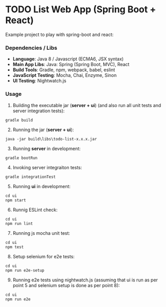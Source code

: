 TODO List Web App (Spring Boot + React)
=======================

Example project to play with spring-boot and react:

### Dependencies / Libs

* **Language**: Java 8 / Javascript (ECMA6, JSX syntax)
* **Main App Libs**: Java: Spring (Spring Boot, MVC), React
* **Build Tools**: Gradle, npm, webpack, babel, eslint
* **JavaScript Testing**: Mocha, Chai, Enzyme, Sinon
* **UI Testing**: Nightwatch.js


### Usage
1. Building the executable jar (**server + ui**) (and also run all unit tests and server integration tests):
```
gradle build
```
2. Running the jar (**server + ui**):
```
java -jar build\libs\todo-list-x.x.x.jar
```
3. Running **server** in development:
```
gradle bootRun
```
4. Invoking server integraiton tests:
```
gradle integrationTest
```
5. Running **ui** in development:
```
cd ui
npm start
```
6. Runnig ESLint check:
```
cd ui
npm run lint
```
7. Running js mocha unit test:
```
cd ui
npm test
```
8. Setup selenium for e2e tests:
```
cd ui
npm run e2e-setup
```
9. Running e2e tests using nightwatch.js (assuming that ui is run as per point 5 and selenium setup is done as per point 8):
```
cd ui
npm run e2e
```